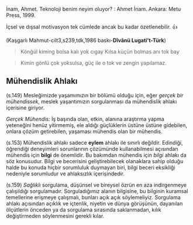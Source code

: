 İnam, Ahmet. Teknoloji benim neyim oluyor? : Ahmet İnam. Ankara: Metu Press, 1999.

İçsel ve dışsal motivasyon tek cümlede ancak bu kadar özetlenebilir. :+1:

(Kaşgarlı Mahmut-cilt3,s239,tdk,1986 baskı-**Dîvânü Lugati't-Türk**)
> Könğül kiming bolsa kalı yok cıgay
> Kılsa küçün bolmas anı tok bay

> Kimin gönlü çok yoksulsa, güç ile o tok ve zengin yapılamaz.


## Mühendislik Ahlakı

(s.149) Mesleğimizde yaşamımızın bir bölümü olduğu için, eğer *gerçek bir mühendissek*, meslek yaşantımızın sorgulanması da mühendislik ahlakı içerisine giriyor.

*Gerçek Mühendis:* İş başında olan, etkin, alanına araştırma yapma yeteneğini henüz yitirmemiş, ele aldığı güçlüklerin üstüne üstüne gidebilen, onlara çözüm getirebilen, yaşaması mühendis olan bir mühendis.

(s.153) Mühendislik ahlakı sadece **eylem** ahlakı ile sınırlı değildir. Edindiği, öğrendiği deneyimleri sorunlarının çözümünde kullanabilmesi açısından mühendis için **bilgi** de önemlidir.  Bu bakımdan mühendis için *bilgi* ahlakı da söz konusudur. Bilgi ve becerisini geliştirebilecek olanaklara sahip olduğu halde bu konuda hiçbir sorumluluk duymayan biri, bilgi beceri eksikliği nedeniyle sorumludur ve ahlaksızlık içerisindedir.

(s.159) *Sağlıklı* sorgulama, düşünsel ve bireysel özrün en aza indirgenmeye çalışıldığı sorgulamadır. Sorguladığımız alanın bilgisine, bu bilginin kuramsal temellerine erişmeye çalışmalı, bunları açık açık söylemeliyiz. Sorgulama ahlakı açısından açıklık ve içtenlik, niyetin ve dünya görüşünün, dayanılan ölçütlerin önceden ya da sorgulama sırasında saklanmadan, kılık değiştirmeden söylenmesini gerekli kılar.